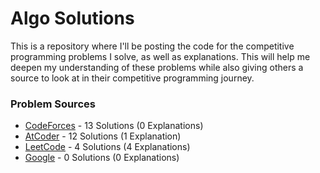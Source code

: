 # Algo Solutions

This is a repository where I'll be posting the code for the competitive programming problems I solve, as well as explanations. This will help me deepen my understanding of these problems while also giving others a source to look at in their competitive programming journey.

### Problem Sources
- [CodeForces](/CodeForces/) - 13 Solutions (0 Explanations)
- [AtCoder](/AtCoder/) - 12 Solutions (1 Explanation)
- [LeetCode](/LeetCode/) - 4 Solutions (4 Explanations)
- [Google](/Google/) - 0 Solutions (0 Explanations)